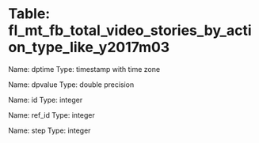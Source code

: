 Table: fl_mt_fb_total_video_stories_by_action_type_like_y2017m03
================================================================

Name: dptime
Type: timestamp with time zone

Name: dpvalue
Type: double precision

Name: id
Type: integer

Name: ref_id
Type: integer

Name: step
Type: integer

